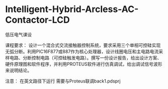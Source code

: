 # Intelligent-Hybrid-Arcless-AC-Contactor-LCD

低压电气课设

课程要求：
设计一个混合式交流接触器控制系统，要求采用三个单相可控硅实现无弧分断。利用PIC16F877或887作为核心处理器，设计线圈电压和主电路电流采样电路、分断控制电路（可控硅触发电路）。撰写一份设计报告，给出设计方案、硬件原理图和软件程序，并利用PROTEUS软件进行仿真调试，给出调试信号波形来说明结论。

注意：
在英文路径下运行
需要与Proteus联调back1.pdsprj

